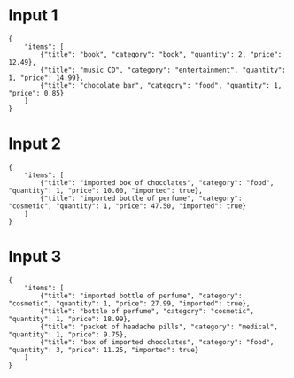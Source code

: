 # Input 1
    {
        "items": [
            {"title": "book", "category": "book", "quantity": 2, "price": 12.49},
            {"title": "music CD", "category": "entertainment", "quantity": 1, "price": 14.99},
            {"title": "chocolate bar", "category": "food", "quantity": 1, "price": 0.85}
        ]
    }


# Input 2
    {
        "items": [
            {"title": "imported box of chocolates", "category": "food", "quantity": 1, "price": 10.00, "imported": true},
            {"title": "imported bottle of perfume", "category": "cosmetic", "quantity": 1, "price": 47.50, "imported": true}
        ]
    }


# Input 3
    {
        "items": [
            {"title": "imported bottle of perfume", "category": "cosmetic", "quantity": 1, "price": 27.99, "imported": true},
            {"title": "bottle of perfume", "category": "cosmetic", "quantity": 1, "price": 18.99},
            {"title": "packet of headache pills", "category": "medical", "quantity": 1, "price": 9.75},
            {"title": "box of imported chocolates", "category": "food", "quantity": 3, "price": 11.25, "imported": true}
        ]
    }


